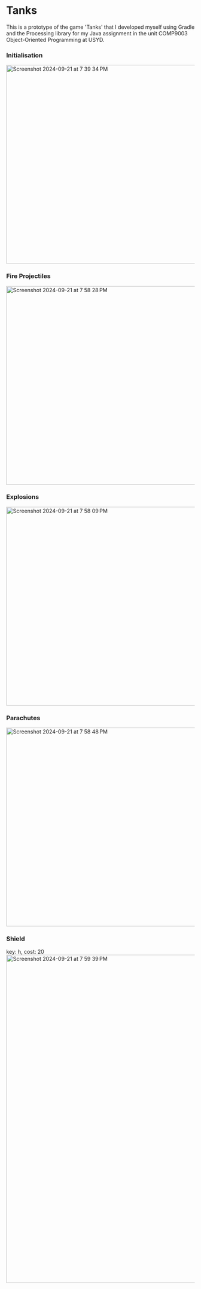 # Tanks
This is a prototype of the game 'Tanks' that I developed myself using Gradle and the Processing library for my Java assignment in the unit
COMP9003 Object-Oriented Programming at USYD.

### Initialisation
<img width="531" alt="Screenshot 2024-09-21 at 7 39 34 PM" src="https://github.com/user-attachments/assets/edafb38e-20ad-4ea8-a4d5-7b7e4c6d126b">

### Fire Projectiles
<img width="531" alt="Screenshot 2024-09-21 at 7 58 28 PM" src="https://github.com/user-attachments/assets/2d53508e-68eb-47de-93ed-16e15fc71465">

### Explosions
<img width="531" alt="Screenshot 2024-09-21 at 7 58 09 PM" src="https://github.com/user-attachments/assets/8cb226b2-4b29-4033-a776-a1e2471a6b19">

### Parachutes
<img width="531" alt="Screenshot 2024-09-21 at 7 58 48 PM" src="https://github.com/user-attachments/assets/756db42e-59c7-4471-96a2-a78b926c54fc">

### Shield
key: h, cost: 20
<img width="877" alt="Screenshot 2024-09-21 at 7 59 39 PM" src="https://github.com/user-attachments/assets/3d856f38-4a6c-4ff5-b1f3-34170a467e77">
